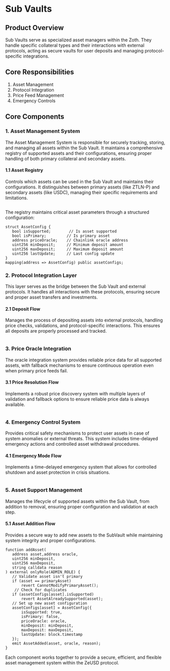 # Sub Vaults

## Product Overview

Sub Vaults serve as specialized asset managers within the Zoth. They handle specific collateral types and their interactions with external protocols, acting as secure vaults for user deposits and managing protocol-specific integrations.

## Core Responsibilities

1. Asset Management
2. Protocol Integration
3. Price Feed Management
4. Emergency Controls

## Core Components

### 1. Asset Management System

The Asset Management System is responsible for securely tracking, storing, and managing all assets within the Sub Vault. It maintains a comprehensive registry of supported assets and their configurations, ensuring proper handling of both primary collateral and secondary assets.

#### 1.1 Asset Registry

Controls which assets can be used in the Sub Vault and maintains their configurations. It distinguishes between primary assets (like ZTLN-P) and secondary assets (like USDC), managing their specific requirements and limitations.

<figure><img src="../../.gitbook/assets/Untitled Diagram.drawio (22) (1).png" alt=""><figcaption></figcaption></figure>

The registry maintains critical asset parameters through a structured configuration:

```solidity
struct AssetConfig {
   bool isSupported;        // Is asset supported
   bool isPrimary;         // Is primary asset
   address priceOracle;    // Chainlink oracle address
   uint256 minDeposit;     // Minimum deposit amount
   uint256 maxDeposit;     // Maximum deposit amount
   uint256 lastUpdate;     // Last config update
}
mapping(address => AssetConfig) public assetConfigs;
```

### 2. Protocol Integration Layer

This layer serves as the bridge between the Sub Vault and external protocols. It handles all interactions with these protocols, ensuring secure and proper asset transfers and investments.

#### 2.1 Deposit Flow

Manages the process of depositing assets into external protocols, handling price checks, validations, and protocol-specific interactions. This ensures all deposits are properly processed and tracked.

<figure><img src="../../.gitbook/assets/Untitled Diagram.drawio (23).png" alt=""><figcaption></figcaption></figure>

### 3. Price Oracle Integration

The oracle integration system provides reliable price data for all supported assets, with fallback mechanisms to ensure continuous operation even when primary price feeds fail.

#### 3.1 Price Resolution Flow

Implements a robust price discovery system with multiple layers of validation and fallback options to ensure reliable price data is always available.

<figure><img src="../../.gitbook/assets/Untitled Diagram.drawio (24) (1).png" alt=""><figcaption></figcaption></figure>

### 4. Emergency Control System

Provides critical safety mechanisms to protect user assets in case of system anomalies or external threats. This system includes time-delayed emergency actions and controlled asset withdrawal procedures.

#### 4.1 Emergency Mode Flow

Implements a time-delayed emergency system that allows for controlled shutdown and asset protection in crisis situations.

<figure><img src="../../.gitbook/assets/Untitled Diagram.drawio (27).png" alt=""><figcaption></figcaption></figure>

### 5. Asset Support Management

Manages the lifecycle of supported assets within the Sub Vault, from addition to removal, ensuring proper configuration and validation at each step.

#### 5.1 Asset Addition Flow

Provides a secure way to add new assets to the SubVault while maintaining system integrity and proper configurations.

```solidity
function addAsset(
   address asset,address oracle,
   uint256 minDeposit,
   uint256 maxDeposit,
   string calldata reason
) external onlyRole(ADMIN_ROLE) {
   // Validate asset isn't primary
   if (asset == primaryAsset)
       revert CannotModifyPrimaryAsset();
    // Check for duplicates
   if (assetConfigs[asset].isSupported)
       revert AssetAlreadySupported(asset);
   // Set up new asset configuration
   assetConfigs[asset] = AssetConfig({
       isSupported: true,
       isPrimary: false,
       priceOracle: oracle,
       minDeposit: minDeposit,
       maxDeposit: maxDeposit,
       lastUpdate: block.timestamp
   });
   emit AssetAdded(asset, oracle, reason);
}
```

Each component works together to provide a secure, efficient, and flexible asset management system within the ZeUSD protocol.
